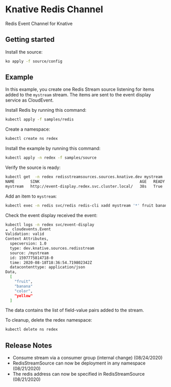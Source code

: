 # Knative Redis Channel

Redis Event Channel for Knative

## Getting started

Install the source:

```sh
ko apply -f source/config
```

## Example

In this example, you create one Redis Stream source listening for items added to
the `mystream` stream. The items are sent to the event display service as
CloudEvent.

Install Redis by running this command:

```sh
kubectl apply -f samples/redis
```

Create a namespace:

```sh
kubectl create ns redex
```

Install the example by running this command:

```sh
kubectl apply -n redex -f samples/source
```

Verify the source is ready:

```sh
kubectl get  -n redex redisstreamsources.sources.knative.dev mystream
NAME       SINK                                            AGE   READY   REASON
mystream   http://event-display.redex.svc.cluster.local/   38s   True
```

Add an item to `mystream`:

```sh
kubectl exec -n redis svc/redis redis-cli xadd mystream '*' fruit banana color yellow
```

Check the event display received the event:

```sh
kubectl logs -n redex svc/event-display
☁️  cloudevents.Event
Validation: valid
Context Attributes,
  specversion: 1.0
  type: dev.knative.sources.redisstream
  source: /mystream
  id: 1597775814718-0
  time: 2020-08-18T18:36:54.719802342Z
  datacontenttype: application/json
Data,
  [
    "fruit",
    "banana"
    "color",
    "yellow"
  ]
```

The data contains the list of field-value pairs added to the stream.

To cleanup, delete the redex namespace:

```sh
kubectl delete ns redex
```

## Release Notes

- Consume stream via a consumer group (internal change) (08/24/2020)
- RedisStreamSource can now be deployment in any namespace (08/21/2020)
- The redis address can now be specified in RedisStreamSource (08/21/2020)
